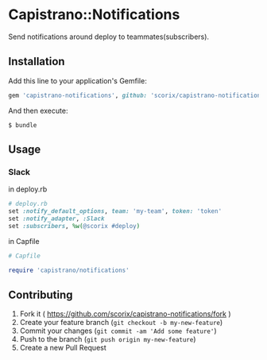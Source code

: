# Capistrano::Notifications

Send notifications around deploy to teammates(subscribers).

## Installation

Add this line to your application's Gemfile:

```ruby
gem 'capistrano-notifications', github: 'scorix/capistrano-notifications'
```

And then execute:

    $ bundle

## Usage

### Slack

in deploy.rb

```ruby
# deploy.rb
set :notify_default_options, team: 'my-team', token: 'token'
set :notify_adapter, :Slack
set :subscribers, %w(@scorix #deploy)
```

in Capfile

```ruby
# Capfile

require 'capistrano/notifications'
```

## Contributing

1. Fork it ( https://github.com/scorix/capistrano-notifications/fork )
2. Create your feature branch (`git checkout -b my-new-feature`)
3. Commit your changes (`git commit -am 'Add some feature'`)
4. Push to the branch (`git push origin my-new-feature`)
5. Create a new Pull Request


